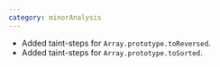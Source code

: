 ```yaml
---
category: minorAnalysis
---
```

* Added taint-steps for `Array.prototype.toReversed`.
* Added taint-steps for `Array.prototype.toSorted`.
